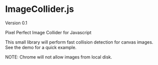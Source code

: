 # ImageCollider.js
Version 0.1

Pixel Perfect Image Collider for Javascript

This small library will perform fast collision detection for canvas images.
See the demo for a quick example.

NOTE: Chrome will not allow images from local disk.
